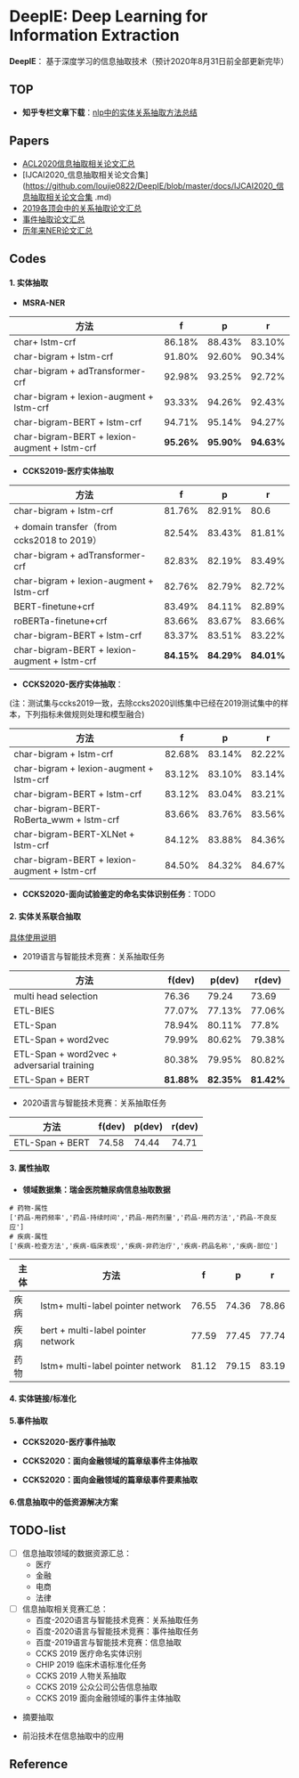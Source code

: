 # DeepIE: Deep Learning  for Information Extraction 

**DeepIE**： 基于深度学习的信息抽取技术（预计2020年8月31日前全部更新完毕）

## TOP 

- **知乎专栏文章下载**：[nlp中的实体关系抽取方法总结](https://github.com/loujie0822/DeepIE/blob/jielou/docs/实体关系抽取算法总结.md)

## Papers

- [ACL2020信息抽取相关论文汇总](https://github.com/loujie0822/DeepIE/blob/master/docs/ACL2020信息抽取相关论文汇总.md)
- [IJCAI2020_信息抽取相关论文合集](https://github.com/loujie0822/DeepIE/blob/master/docs/IJCAI2020_信息抽取相关论文合集 .md)
- [2019各顶会中的关系抽取论文汇总](https://github.com/loujie0822/DeepIE/blob/master/docs/2019各顶会中的关系抽取论文]汇总.md)
- [事件抽取论文汇总](https://github.com/loujie0822/DeepIE/blob/master/docs/事件抽取论文汇总.md)
- [历年来NER论文汇总](https://github.com/loujie0822/DeepIE/blob/master/docs/历年来NER论文汇总.md)

## Codes

#### 1. 实体抽取

- **MSRA-NER**

| 方法                                         | f          | p          | r          |
| -------------------------------------------- | ---------- | ---------- | ---------- |
| char+ lstm-crf                               | 86.18%     | 88.43%     | 83.10%     |
| char-bigram + lstm-crf                       | 91.80%     | 92.60%     | 90.34%     |
| char-bigram + adTransformer-crf              | 92.98%     | 93.25%     | 92.72%     |
| char-bigram + lexion-augment + lstm-crf      | 93.33%     | 94.26%     | 92.43%     |
| char-bigram-BERT + lstm-crf                  | 94.71%     | 95.14%     | 94.27%     |
| char-bigram-BERT + lexion-augment + lstm-crf | **95.26%** | **95.90%** | **94.63%** |

- **CCKS2019-医疗实体抽取**

| 方法                                         | f          | p          | r          |
| -------------------------------------------- | ---------- | ---------- | ---------- |
| char-bigram + lstm-crf                       | 81.76%     | 82.91%     | 80.6       |
| + domain transfer（from ccks2018 to 2019）   | 82.54%     | 83.43%     | 81.81%     |
| char-bigram + adTransformer-crf              | 82.83%     | 82.19%     | 83.49%     |
| char-bigram + lexion-augment + lstm-crf      | 82.76%     | 82.79%     | 82.72%     |
| BERT-finetune+crf                            | 83.49%     | 84.11%     | 82.89%     |
| roBERTa-finetune+crf                         | 83.66%     | 83.67%     | 83.66%     |
| char-bigram-BERT + lstm-crf                  | 83.37%     | 83.51%     | 83.22%     |
| char-bigram-BERT + lexion-augment + lstm-crf | **84.15%** | **84.29%** | **84.01%** |

- **CCKS2020-医疗实体抽取**：

(注：测试集与ccks2019一致，去除ccks2020训练集中已经在2019测试集中的样本，下列指标未做规则处理和模型融合)

| 方法                                         | f      | p      | r      |
| -------------------------------------------- | ------ | ------ | ------ |
| char-bigram + lstm-crf                       | 82.68% | 83.14% | 82.22% |
| char-bigram + lexion-augment + lstm-crf      | 83.12% | 83.10% | 83.14% |
| char-bigram-BERT + lstm-crf                  | 83.12% | 83.04% | 83.21% |
| char-bigram-BERT-RoBerta_wwm + lstm-crf      | 83.66% | 83.76% | 83.56% |
| char-bigram-BERT-XLNet + lstm-crf            | 84.12% | 83.88% | 84.36% |
| char-bigram-BERT + lexion-augment + lstm-crf | 84.50% | 84.32% | 84.67% |

- **CCKS2020-面向试验鉴定的命名实体识别任务**：TODO

  

#### 2. 实体关系联合抽取

[具体使用说明](https://github.com/loujie0822/DeepIE/blob/master/docs/关系抽取run说明.md)

- 2019语言与智能技术竞赛：关系抽取任务 

| 方法                                       | f(dev)     | p(dev)     | r(dev)     |
| ------------------------------------------ | ---------- | ---------- | ---------- |
| multi head selection                       | 76.36      | 79.24      | 73.69      |
| ETL-BIES                                   | 77.07%     | 77.13%     | 77.06%     |
| ETL-Span                                   | 78.94%     | 80.11%     | 77.8%      |
| ETL-Span + word2vec                        | 79.99%     | 80.62%     | 79.38%     |
| ETL-Span + word2vec + adversarial training | 80.38%     | 79.95%     | 80.82%     |
| ETL-Span + BERT                            | **81.88%** | **82.35%** | **81.42%** |

- 2020语言与智能技术竞赛：关系抽取任务

| 方法            | f(dev) | p(dev) | r(dev) |
| --------------- | ------ | ------ | ------ |
| ETL-Span + BERT | 74.58  | 74.44  | 74.71  |



#### 3. 属性抽取

- **领域数据集：瑞金医院糖尿病信息抽取数据**

```
# 药物-属性
['药品-用药频率','药品-持续时间','药品-用药剂量','药品-用药方法','药品-不良反应']
# 疾病-属性
['疾病-检查方法','疾病-临床表现','疾病-非药治疗','疾病-药品名称','疾病-部位']
```

| 主体 | 方法                               | f     | p     | r     |
| ---- | ---------------------------------- | ----- | ----- | ----- |
| 疾病 | lstm+ multi-label pointer network  | 76.55 | 74.36 | 78.86 |
| 疾病 | bert + multi-label pointer network | 77.59 | 77.45 | 77.74 |
| 药物 | lstm+ multi-label pointer network  | 81.12 | 79.15 | 83.19 |



#### 4. 实体链接/标准化



#### 5.事件抽取

- **CCKS2020-医疗事件抽取**

- **CCKS2020：面向金融领域的篇章级事件主体抽取**

- **CCKS2020：面向金融领域的篇章级事件要素抽取**

  


#### 6.信息抽取中的低资源解决方案



## TODO-list

- [ ] 信息抽取领域的数据资源汇总：
  - 医疗
  - 金融
  - 电商
  - 法律
- [ ] 信息抽取相关竞赛汇总：
  - 百度-2020语言与智能技术竞赛：关系抽取任务
  - 百度-2020语言与智能技术竞赛：事件抽取任务
  - 百度-2019语言与智能技术竞赛：信息抽取
  - CCKS 2019 医疗命名实体识别
  - CHIP 2019 临床术语标准化任务
  - CCKS 2019 人物关系抽取
  - CCKS 2019 公众公司公告信息抽取
  - CCKS 2019 面向金融领域的事件主体抽取

- 摘要抽取

- 前沿技术在信息抽取中的应用

## Reference
